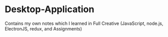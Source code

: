 # Desktop-Application
Contains my own notes which I learned in Full Creative (JavaScript, node.js, ElectronJS, redux, and Assignments)
